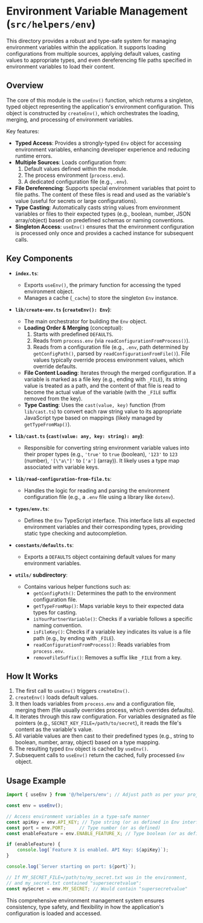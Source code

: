 # Environment Variable Management (`src/helpers/env`)

This directory provides a robust and type-safe system for managing environment variables within the application. It supports loading configurations from multiple sources, applying default values, casting values to appropriate types, and even dereferencing file paths specified in environment variables to load their content.

## Overview

The core of this module is the `useEnv()` function, which returns a singleton, typed object representing the application's environment configuration. This object is constructed by `createEnv()`, which orchestrates the loading, merging, and processing of environment variables.

Key features:

*   **Typed Access**: Provides a strongly-typed `Env` object for accessing environment variables, enhancing developer experience and reducing runtime errors.
*   **Multiple Sources**: Loads configuration from:
    1.  Default values defined within the module.
    2.  The process environment (`process.env`).
    3.  A dedicated configuration file (e.g., `.env`).
*   **File Dereferencing**: Supports special environment variables that point to file paths. The content of these files is read and used as the variable's value (useful for secrets or large configurations).
*   **Type Casting**: Automatically casts string values from environment variables or files to their expected types (e.g., boolean, number, JSON array/object) based on predefined schemas or naming conventions.
*   **Singleton Access**: `useEnv()` ensures that the environment configuration is processed only once and provides a cached instance for subsequent calls.

## Key Components

*   **`index.ts`**: 
    *   Exports `useEnv()`, the primary function for accessing the typed environment object.
    *   Manages a cache (`_cache`) to store the singleton `Env` instance.

*   **`lib/create-env.ts` (`createEnv(): Env`)**: 
    *   The main orchestrator for building the `Env` object.
    *   **Loading Order & Merging** (conceptual):
        1.  Starts with predefined `DEFAULTS`.
        2.  Reads from `process.env` (via `readConfigurationFromProcess()`).
        3.  Reads from a configuration file (e.g., `.env`, path determined by `getConfigPath()`, parsed by `readConfigurationFromFile()`). File values typically override process environment values, which override defaults.
    *   **File Content Loading**: Iterates through the merged configuration. If a variable is marked as a file key (e.g., ending with `_FILE`), its string value is treated as a path, and the content of that file is read to become the actual value of the variable (with the `_FILE` suffix removed from the key).
    *   **Type Casting**: Uses the `cast(value, key)` function (from `lib/cast.ts`) to convert each raw string value to its appropriate JavaScript type based on mappings (likely managed by `getTypeFromMap()`).

*   **`lib/cast.ts` (`cast(value: any, key: string): any`)**: 
    *   Responsible for converting string environment variable values into their proper types (e.g., `'true'` to `true` (boolean), `'123'` to `123` (number), `'[\"a\"]'` to `['a']` (array)). It likely uses a type map associated with variable keys.

*   **`lib/read-configuration-from-file.ts`**: 
    *   Handles the logic for reading and parsing the environment configuration file (e.g., a `.env` file using a library like `dotenv`).

*   **`types/env.ts`**: 
    *   Defines the `Env` TypeScript interface. This interface lists all expected environment variables and their corresponding types, providing static type checking and autocompletion.

*   **`constants/defaults.ts`**: 
    *   Exports a `DEFAULTS` object containing default values for many environment variables.

*   **`utils/` subdirectory**: 
    *   Contains various helper functions such as:
        *   `getConfigPath()`: Determines the path to the environment configuration file.
        *   `getTypeFromMap()`: Maps variable keys to their expected data types for casting.
        *   `isYourPartnerVariable()`: Checks if a variable follows a specific naming convention.
        *   `isFileKey()`: Checks if a variable key indicates its value is a file path (e.g., by ending with `_FILE`).
        *   `readConfigurationFromProcess()`: Reads variables from `process.env`.
        *   `removeFileSuffix()`: Removes a suffix like `_FILE` from a key.

## How It Works

1.  The first call to `useEnv()` triggers `createEnv()`.
2.  `createEnv()` loads default values.
3.  It then loads variables from `process.env` and a configuration file, merging them (file usually overrides process, which overrides defaults).
4.  It iterates through this raw configuration. For variables designated as file pointers (e.g., `SECRET_KEY_FILE=/path/to/secret`), it reads the file's content as the variable's value.
5.  All variable values are then cast to their predefined types (e.g., string to boolean, number, array, object) based on a type mapping.
6.  The resulting typed `Env` object is cached by `useEnv()`.
7.  Subsequent calls to `useEnv()` return the cached, fully processed `Env` object.

## Usage Example

```typescript
import { useEnv } from '@/helpers/env'; // Adjust path as per your project structure

const env = useEnv();

// Access environment variables in a type-safe manner
const apiKey = env.API_KEY; // Type string (or as defined in Env interface)
const port = env.PORT;     // Type number (or as defined)
const enableFeature = env.ENABLE_FEATURE_X; // Type boolean (or as defined)

if (enableFeature) {
    console.log(`Feature X is enabled. API Key: ${apiKey}`);
}

console.log(`Server starting on port: ${port}`);

// If MY_SECRET_FILE=/path/to/my_secret.txt was in the environment,
// and my_secret.txt contained "supersecretvalue":
const mySecret = env.MY_SECRET; // Would contain "supersecretvalue"
```

This comprehensive environment management system ensures consistency, type safety, and flexibility in how the application's configuration is loaded and accessed. 